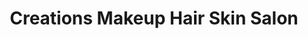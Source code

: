 ---
title: "Creations Makeup Hair Skin Salon"
url: /lahore/creations-makeup-hair-skin-salon/
shop: Friseur
---